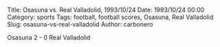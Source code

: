 Title: Osasuna vs. Real Valladolid, 1993/10/24
Date: 1993/10/24 00:00
Category: sports
Tags: football, football scores, Osasuna, Real Valladolid
Slug: osasuna-vs-real-valladolid
Author: carbonero


Osasuna 2 - 0 Real Valladolid
